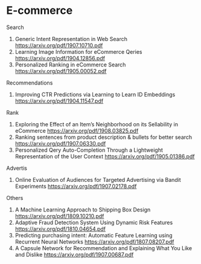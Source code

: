 # E-commerce

Search
1. Generic Intent Representation in Web Search  https://arxiv.org/pdf/1907.10710.pdf
2. Learning Image Information for eCommerce Qeries  https://arxiv.org/pdf/1904.12856.pdf
3. Personalized Ranking in eCommerce Search  https://arxiv.org/pdf/1905.00052.pdf


Recommendations
1. Improving CTR Predictions via Learning to Learn ID Embeddings https://arxiv.org/pdf/1904.11547.pdf

Rank
1. Exploring the Effect of an Item’s Neighborhood on its Sellability in eCommerce  https://arxiv.org/pdf/1908.03825.pdf
2. Ranking sentences from product description & bullets for better search  https://arxiv.org/pdf/1907.06330.pdf
3. Personalized Qery Auto-Completion Through a Lightweight Representation of the User Context https://arxiv.org/pdf/1905.01386.pdf

Advertis
1. Online Evaluation of Audiences for Targeted Advertising via Bandit Experiments  https://arxiv.org/pdf/1907.02178.pdf


Others
1. A Machine Learning Approach to Shipping Box Design   https://arxiv.org/pdf/1809.10210.pdf
2. Adaptive Fraud Detection System Using Dynamic Risk Features   https://arxiv.org/pdf/1810.04654.pdf
3. Predicting purchasing intent: Automatic Feature Learning using Recurrent Neural Networks  https://arxiv.org/pdf/1807.08207.pdf
4. A Capsule Network for Recommendation and Explaining What You Like and Dislike  https://arxiv.org/pdf/1907.00687.pdf

